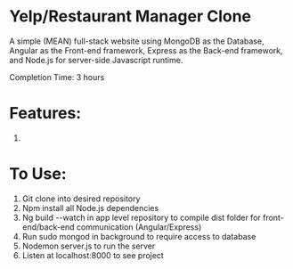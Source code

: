 Yelp/Restaurant Manager Clone
==============
A simple (MEAN) full-stack website using MongoDB as the Database, Angular as the Front-end framework, Express as the Back-end framework,  and Node.js for server-side Javascript runtime.

Completion Time: 3 hours

Features:
===========
1) 

To Use:
=======
1) Git clone into desired repository
2) Npm install all Node.js dependencies
3) Ng build --watch in app level repository to compile dist folder for front-end/back-end communication (Angular/Express)
4) Run sudo mongod in background to require access to database
5) Nodemon server.js to run the server
6) Listen at localhost:8000 to see project

